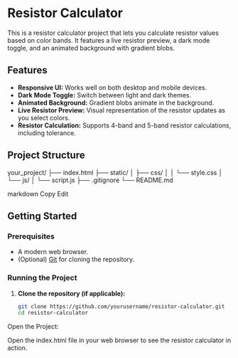 # Resistor Calculator

This is a resistor calculator project that lets you calculate resistor values based on color bands. It features a live resistor preview, a dark mode toggle, and an animated background with gradient blobs.

## Features

- **Responsive UI:** Works well on both desktop and mobile devices.
- **Dark Mode Toggle:** Switch between light and dark themes.
- **Animated Background:** Gradient blobs animate in the background.
- **Live Resistor Preview:** Visual representation of the resistor updates as you select colors.
- **Resistor Calculation:** Supports 4-band and 5-band resistor calculations, including tolerance.

## Project Structure

your_project/ ├── index.html ├── static/ │ ├── css/ │ │ └── style.css │ └── js/ │ └── script.js ├── .gitignore └── README.md

markdown
Copy
Edit

## Getting Started

### Prerequisites

- A modern web browser.
- (Optional) [Git](https://git-scm.com/) for cloning the repository.

### Running the Project

1. **Clone the repository (if applicable):**

   ```bash
   git clone https://github.com/yourusername/resistor-calculator.git
   cd resistor-calculator
Open the Project:

Open the index.html file in your web browser to see the resistor calculator in action.
